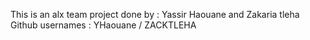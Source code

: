 This is an alx team project done by : Yassir Haouane and Zakaria tleha 
Github usernames : YHaouane / ZACKTLEHA 
